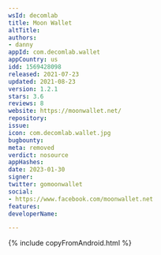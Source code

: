 ```yaml
---
wsId: decomlab
title: Moon Wallet
altTitle: 
authors:
- danny
appId: com.decomlab.wallet
appCountry: us
idd: 1569428098
released: 2021-07-23
updated: 2021-08-23
version: 1.2.1
stars: 3.6
reviews: 8
website: https://moonwallet.net/
repository: 
issue: 
icon: com.decomlab.wallet.jpg
bugbounty: 
meta: removed
verdict: nosource
appHashes: 
date: 2023-01-30
signer: 
twitter: gomoonwallet
social:
- https://www.facebook.com/moonwallet.net
features: 
developerName: 

---
```


{% include copyFromAndroid.html %}

